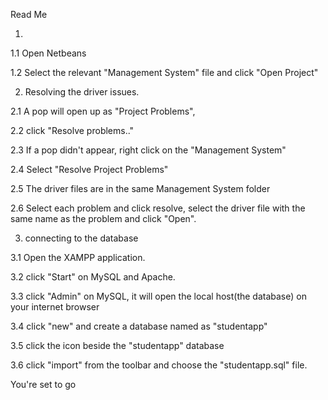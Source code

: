Read Me

1.

  1.1 Open Netbeans

  1.2 Select the relevant "Management System" file and click "Open Project"

2. Resolving the driver issues.

  2.1 A pop will open up as "Project Problems",

  2.2 click "Resolve problems.."

  2.3 If a pop didn't appear, right click on the "Management System"

  2.4 Select "Resolve Project Problems"

  2.5 The driver files are in the same Management System folder

  2.6 Select each problem and click resolve, select the driver file with the same name as the problem and click "Open".

3. connecting to the database

  3.1 Open the XAMPP application.

  3.2 click "Start" on MySQL and Apache.

  3.3 click "Admin" on MySQL, it will open the local host(the database) on your internet browser

  3.4 click "new" and create a database named as "studentapp"

  3.5 click the icon beside the "studentapp" database

  3.6 click "import" from the toolbar and choose the "studentapp.sql" file.
  

You're set to go
